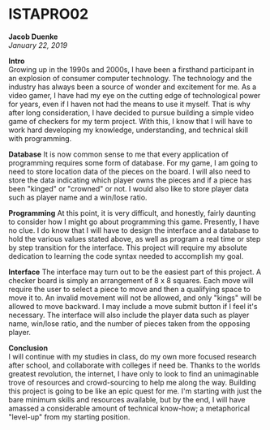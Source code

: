 # ISTAPRO02
**Jacob Duenke**  
*January 22, 2019*

**Intro**  
Growing up in the 1990s and 2000s, I have been a firsthand participant in an explosion of consumer computer technology. The technology and the industry has always been a source of wonder and excitement for me. As a video gamer, I have had my eye on the cutting edge of technological power for years, even if I haven not had the means to use it myself. That is why after long consideration, I have decided to pursue building a simple video game of checkers for my term project. With this, I know that I will have to work hard developing my knowledge, understanding, and technical skill with programming.

**Database**
It is now common sense to me that every application of programming requires some form of database. For my game, I am going to need to store location data of the pieces on the board. I will also need to store the data indicating which player owns the pieces and if a piece has been "kinged" or "crowned" or not. I would also like to store player data such as player name and a win/lose ratio.

**Programming**
At this point, it is very difficult, and honestly, fairly daunting to consider how I might go about programming this game. Presently, I have no clue. I do know that I will have to design the interface and a database to hold the various values stated above, as well as program a real time or step by step transition for the interface. This project will require my absolute dedication to learning the code syntax needed to accomplish my goal.

**Interface**
The interface may turn out to be the easiest part of this project. A checker board is simply an arrangement of 8 x 8 squares. Each move will require the user to select a piece to move and then a qualifying space to move it to. An invalid movement will not be allowed, and only "kings" will be allowed to move backward. I may include a move submit button if I feel it's necessary. The interface will also include the player data such as player name, win/lose ratio, and the number of pieces taken from the opposing player.

**Conclusion**  
I will continue with my studies in class, do my own more focused research after school, and collaborate with colleges if need be. Thanks to the worlds greatest revolution, the internet, I have only to look to find an unimaginable trove of resources and crowd-sourcing to help me along the way. Building this project is going to be like an epic quest for me. I'm starting with just the bare minimum skills and resources available, but by the end, I will have amassed a considerable amount of technical know-how; a metaphorical "level-up" from my starting position. 
